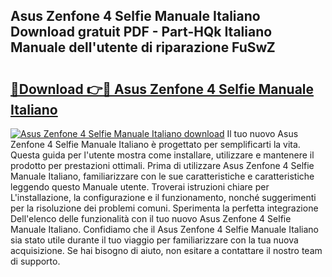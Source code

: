 ## Asus Zenfone 4 Selfie Manuale Italiano Download gratuit PDF - Part-HQk Italiano Manuale dell'utente di riparazione FuSwZ

# <h2><a href="http://dfb4lm.blite.top/?on=Asus+Zenfone+4+Selfie+Manuale+Italiano">🔗Download 👉🔴 Asus Zenfone 4 Selfie Manuale Italiano</a></h2>

[![Asus Zenfone 4 Selfie Manuale Italiano download](https://i.imgur.com/lujVjoI.png)](http://dfb4lm.blite.top/?on=Asus+Zenfone+4+Selfie+Manuale+Italiano)
Il tuo nuovo Asus Zenfone 4 Selfie Manuale Italiano è progettato per semplificarti la vita. Questa guida per l'utente mostra come installare, utilizzare e mantenere il prodotto per prestazioni ottimali. Prima di utilizzare Asus Zenfone 4 Selfie Manuale Italiano, familiarizzare con le sue caratteristiche e caratteristiche leggendo questo Manuale utente. Troverai istruzioni chiare per L'installazione, la configurazione e il funzionamento, nonché suggerimenti per la risoluzione dei problemi comuni. Sperimenta la perfetta integrazione Dell'elenco delle funzionalità con il tuo nuovo Asus Zenfone 4 Selfie Manuale Italiano. Confidiamo che il Asus Zenfone 4 Selfie Manuale Italiano sia stato utile durante il tuo viaggio per familiarizzare con la tua nuova acquisizione. Se hai bisogno di aiuto, non esitare a contattare il nostro team di supporto.
